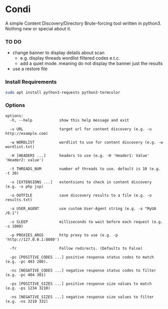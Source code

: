 # Condi

A simple Content Discovery/Directory Brute-forcing tool written in python3. Nothing new or special about it.

### TO DO
- change banner to display details about scan
  - e.g. display threads wordlist filtered codes e.t.c.
  - add a quiet mode. meaning do not display the banner just the results
- use a restore file

### Install Requirements

```bash
sudo apt install python3-requests python3-termcolor
```

### Options
```
options:
  -h, --help            show this help message and exit

  -u URL                target url for content discovery (e.g. -u http://example.com)

  -w WORDLIST           wordlist to use for content discovery (e.g. -w wordlist.txt)

  -H [HEADERS ...]      headers to use (e.g. -H 'Header1: Value' 'Header2: value')

  -t THREADS_NUM        number of threads to use. default is 10 (e.g. -t 30)

  -x [EXTENSIONS ...]   extentsions to check in content discovery (e.g. -x php jsp)

  -o OUTFILE            save discovery results to a file (e.g. -o results.txt)

  -a USER_AGENT         use custom User-Agent string (e.g. -a "MyUA /0.1")

  -s SLEEP              milliseconds to wait before each request (e.g. -s 1000)

  -p PROXIES_ARGS       http proxy to use (e.g. -p 'http://127.0.0.1:8080')

  -fr                   Follow redirects. (Defaults to False)

  -pc [POSITIVE_CODES ...] positive response status codes to match (e.g. -pc 403 200).

  -nc [NEGATIVE_CODES ...] negative response status codes to filter (e.g. -pc 404 301)

  -ps [POSITIVE_SIZES ...] positive response size values to match (e.g. -ps 1234 3210)

  -ns [NEGATIVE_SIZES ...] negative response size values to filter (e.g. -ns 3210 332)
```